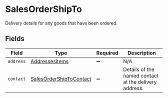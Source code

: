 # SalesOrderShipTo

Delivery details for any goods that have been ordered.


## Fields

| Field                                                                     | Type                                                                      | Required                                                                  | Description                                                               |
| ------------------------------------------------------------------------- | ------------------------------------------------------------------------- | ------------------------------------------------------------------------- | ------------------------------------------------------------------------- |
| `address`                                                                 | [Addressesitems](../../models/shared/addressesitems.md)                   | :heavy_minus_sign:                                                        | N/A                                                                       |
| `contact`                                                                 | [SalesOrderShipToContact](../../models/shared/salesordershiptocontact.md) | :heavy_minus_sign:                                                        | Details of the named contact at the delivery address.                     |